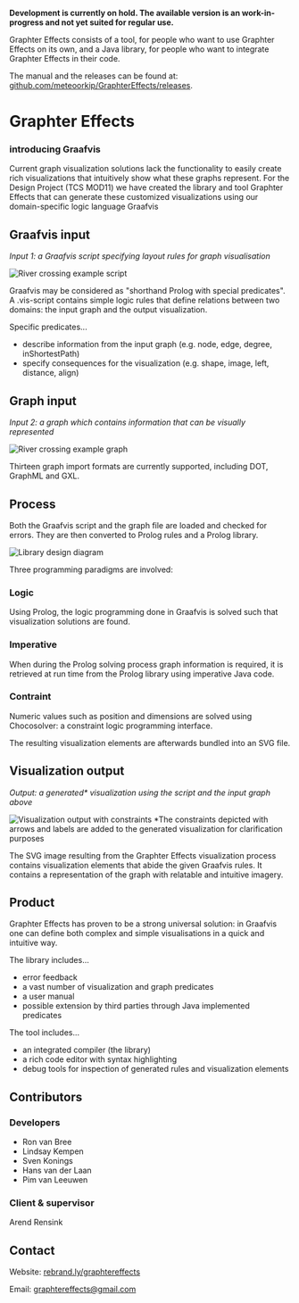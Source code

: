 **Development is currently on hold.
The available version is an work-in-progress and not yet suited for regular use.**

Graphter Effects consists of a tool, for people who want to use Graphter Effects on its own,
and a Java library, for people who want to integrate Graphter Effects in their code.

The manual and the releases can be found at:
[github.com/meteoorkip/GraphterEffects/releases](https://github.com/meteoorkip/GraphterEffects/releases).


# Graphter Effects
### introducing Graafvis
Current graph visualization solutions lack the functionality to easily create rich visualizations
that intuitively show what these graphs represent. For the Design Project (TCS MOD11) we
have created the library and tool Graphter Effects that can generate these customized
visualizations using our domain-specific logic language Graafvis

## Graafvis input
*Input 1: a Graafvis script specifying layout rules for graph visualisation*

![River crossing example script](http://i.imgur.com/0j2vGD7.png "River crossing example script")

Graafvis may be considered as "shorthand Prolog with special predicates".
A .vis-script contains simple logic rules that define relations between two domains:
the input graph and the output visualization.

Specific predicates...
* describe information from the input graph (e.g. node, edge, degree, inShortestPath)
* specify consequences for the visualization (e.g. shape, image, left, distance, align)

## Graph input
*Input 2: a graph which contains information that can be visually represented*

![River crossing example graph](http://i.imgur.com/pPMu6nQ.png "River crossing example graph")

Thirteen graph import formats are currently supported, including DOT, GraphML and GXL.

## Process
Both the Graafvis script and the graph file are loaded and checked for errors.
They are then converted to Prolog rules and a Prolog library.

![Library design diagram](http://i.imgur.com/6w84s60.png "Library design diagram")

Three programming paradigms are involved:
### Logic
Using Prolog, the logic programming done in Graafvis is solved such that visualization solutions are found.
### Imperative
When during the Prolog solving process graph information is required,
it is retrieved at run time from the Prolog library using imperative Java code.
### Contraint
Numeric values such as position and dimensions are solved using Chocosolver:
a constraint logic programming interface.

The resulting visualization elements are afterwards bundled into an SVG file.

## Visualization output
*Output: a generated\* visualization using the script and the input graph above*

![Visualization output with constraints](http://i.imgur.com/L6mgRh3.jpg "Visualization output with constraints")
\*The constraints depicted with arrows and labels are added to the generated visualization for clarification purposes

The SVG image resulting from the Graphter Effects visualization process contains visualization elements
that abide the given Graafvis rules. It contains a representation of the graph with relatable and intuitive imagery.

## Product
Graphter Effects has proven to be a strong universal solution:
in Graafvis one can define both complex and simple visualisations in a quick and intuitive way.

The library includes...
* error feedback
* a vast number of visualization and graph predicates
* a user manual
* possible extension by third parties through Java implemented predicates

The tool includes...
* an integrated compiler (the library)
* a rich code editor with syntax highlighting
* debug tools for inspection of generated rules and visualization elements

## Contributors

### Developers
* Ron van Bree
* Lindsay Kempen
* Sven Konings
* Hans van der Laan
* Pim van Leeuwen

### Client & supervisor
Arend Rensink

## Contact
Website: [rebrand.ly/graphtereffects](https://rebrand.ly/graphtereffects)

Email: [graphtereffects@gmail.com](mailto:graphtereffects@gmail.com)
